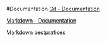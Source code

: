 #Documentation 
[Git - Documentation](https://git-scm.com/doc)

[Markdown - Documentation](https://guides.github.com/features/mastering-markdown)

[Markdown bestpratices](https://www.markdownguide.org/basic-syntax)


